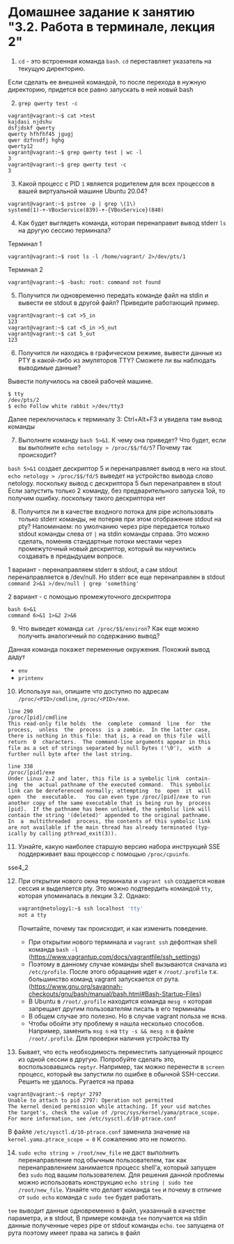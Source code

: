 # Домашнее задание к занятию "3.2. Работа в терминале, лекция 2"

1. `cd` - это встроенная команда `bash`. `cd` переставляет указатель на текущую директорию. 

Если сделать ее внешней командой, то после перехода в нужную директорию, придется все равно запускать в ней новый bash 

2. `grep qwerty test -c`
```
vagrant@vagrant:~$ cat >test
kajdasi njdshu
dsfjdskf qwerty
qwerty hfhfhf45 jgugj
qwer dzfnsdfj hghg
qwerty12
vagrant@vagrant:~$ grep qwerty test | wc -l
3
vagrant@vagrant:~$ grep qwerty test -c
3
```
3. Какой процесс с PID `1` является родителем для всех процессов в вашей виртуальной машине Ubuntu 20.04?
```
vagrant@vagrant:~$ pstree -p | grep \(1\)
systemd(1)-+-VBoxService(839)-+-{VBoxService}(840)
```
4. Как будет выглядеть команда, которая перенаправит вывод stderr `ls` на другую сессию терминала?

Терминал 1
```
vagrant@vagrant:~$ root ls -l /home/vagrant/ 2>/dev/pts/1
```
Терминал 2
```
vagrant@vagrant:~$ -bash: root: command not found
```
5. Получится ли одновременно передать команде файл на stdin и вывести ее stdout в другой файл? Приведите работающий пример.
```
vagrant@vagrant:~$ cat >5_in
123
vagrant@vagrant:~$ cat <5_in >5_out
vagrant@vagrant:~$ cat 5_out 
123
```

6. Получится ли находясь в графическом режиме, вывести данные из PTY в какой-либо из эмуляторов TTY? 
Сможете ли вы наблюдать выводимые данные?

Вывести получилось на своей рабочей машине.
```
$ tty 
/dev/pts/2
$ echo Follow white rabbit >/dev/tty3
```
Далее переключилась к терминалу 3: Ctrl+Alt+F3 и увидела там вывод команды

7. Выполните команду `bash 5>&1`. К чему она приведет? Что будет, если вы выполните `echo netology > /proc/$$/fd/5`? Почему так происходит?

`bash 5>&1` создает дескриптор 5 и перенаправляет вывод в него на stout. 
`echo netology > /proc/$$/fd/5` выведет на устройство вывода слово netology. поскольку вывод с дескриптора 5 был перенаправлен в stout
Если запустить только 2 команду, без предварительного запуска 1ой, то получим ошибку. поскольку такого дескриптора нет

8. Получится ли в качестве входного потока для pipe использовать только stderr команды, не потеряв при этом отображение stdout на pty? Напоминаем: по умолчанию через pipe передается только stdout команды слева от `|` на stdin команды справа.
Это можно сделать, поменяв стандартные потоки местами через промежуточный новый дескриптор, который вы научились создавать в предыдущем вопросе.

1 вариант - перенаправляем stderr в stdout, а сам stdout перенаправляется в /dev/null. Но stderr все еще перенаправлен в stdout
`command 2>&1 >/dev/null | grep 'something'` 
 
2 вариант - с помощью промежуточного дескриптора
```
bash 6>&1
command 6>&1 1>&2 2>&6
```

9. Что выведет команда `cat /proc/$$/environ`? Как еще можно получить аналогичный по содержанию вывод?

Данная команда покажет переменные окружения.
Похожий вывод дадут 
* `env`
* `printenv`

10. Используя `man`, опишите что доступно по адресам `/proc/<PID>/cmdline`, `/proc/<PID>/exe`.
```
line 290
/proc/[pid]/cmdline
This read-only file holds  the  complete  command  line  for  the
process,  unless  the  process  is a zombie.  In the latter case,
there is nothing in this file: that is, a read on this file  will
return  0  characters.  The command-line arguments appear in this
file as a set of strings separated by null bytes ('\0'),  with  a
further null byte after the last string.

line 338
/proc/[pid]/exe
Under Linux 2.2 and later, this file is a symbolic link  contain‐
ing  the  actual pathname of the executed command.  This symbolic
link can be dereferenced normally; attempting  to  open  it  will
open  the  executable.   You can even type /proc/[pid]/exe to run
another copy of the same executable that is being run by  process
[pid].  If the pathname has been unlinked, the symbolic link will
contain the string '(deleted)' appended to the original pathname.
In  a  multithreaded  process, the contents of this symbolic link
are not available if the main thread has already terminated (typ‐
ically by calling pthread_exit(3)).
```

11. Узнайте, какую наиболее старшую версию набора инструкций SSE поддерживает ваш процессор с помощью `/proc/cpuinfo`.

sse4_2

12. При открытии нового окна терминала и `vagrant ssh` создается новая сессия и выделяется pty. Это можно подтвердить командой `tty`, которая упоминалась в лекции 3.2. Однако:

     ```bash
     vagrant@netology1:~$ ssh localhost 'tty'
     not a tty
     ```

     Почитайте, почему так происходит, и как изменить поведение.

    * При открытии нового терминала и `vagrant ssh` дефолтная shell команда `bash -l` (https://www.vagrantup.com/docs/vagrantfile/ssh_settings)
    * Поэтому в данному случае команды shell вызываются сначала из `/etc/profile`. После этого обращение идет к `/root/.profile` т.к. большинство команд vagrant запускается от рута. (https://www.gnu.org/savannah-checkouts/gnu/bash/manual/bash.html#Bash-Startup-Files)
    * В Ubuntu в `/root/.profile` находится команда `mesg n` которая запрещает другим пользователям писать в его терминалы
    * В общем случае это полезно. Но в случае vagrant польза не ясна.
    * Чтобы обойти эту проблему я нашла несколько способов. Например, заменить `msg n`  на `tty -s && mesg n` в файле `/root/.profile`. Для проверки наличия устройства tty  

13. Бывает, что есть необходимость переместить запущенный процесс из одной сессии в другую. Попробуйте сделать это, воспользовавшись `reptyr`. Например, так можно перенести в `screen` процесс, который вы запустили по ошибке в обычной SSH-сессии.
Решить не удалось. Ругается на права 
```
vagrant@vagrant:~$ reptyr 2797
Unable to attach to pid 2797: Operation not permitted
The kernel denied permission while attaching. If your uid matches
the target's, check the value of /proc/sys/kernel/yama/ptrace_scope.
For more information, see /etc/sysctl.d/10-ptrace.conf

```
В файле `/etc/sysctl.d/10-ptrace.conf` заменила значение на `kernel.yama.ptrace_scope = 0`
К сожалению это не помогло. 

14. `sudo echo string > /root/new_file` не даст выполнить перенаправление под обычным пользователем, так как перенаправлением занимается процесс shell'а, который запущен без `sudo` под вашим пользователем. Для решения данной проблемы можно использовать конструкцию `echo string | sudo tee /root/new_file`. Узнайте что делает команда `tee` и почему в отличие от `sudo echo` команда с `sudo tee` будет работать.

`tee` выводит данные одновременно в файл, указанный в качестве параметра, и в stdout, 
В примере команда `tee` получается на stdin данные полученные через pipe от stdout команды `echo`.
`tee` запущена от рута поэтому имеет права на запись в файл